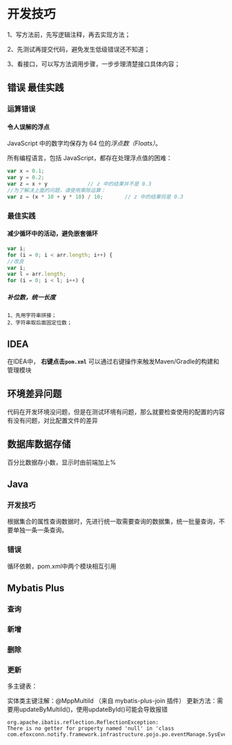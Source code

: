 # 开发技巧

1、写方法前，先写逻辑注释，再去实现方法；

2、先测试再提交代码，避免发生低级错误还不知道；

3、看接口，可以写方法调用步骤，一步步理清楚接口具体内容；

## 错误 最佳实践

### 运算错误

#### 令人误解的浮点

JavaScript 中的数字均保存为 64 位的*浮点数（Floats）*。

所有编程语言，包括 JavaScript，都存在处理浮点值的困难：

```js
var x = 0.1;
var y = 0.2;
var z = x + y             // z 中的结果并不是 0.3
//为了解决上面的问题，请使用乘除运算：
var z = (x * 10 + y * 10) / 10;       // z 中的结果将是 0.3
```

### 最佳实践

#### 减少循环中的活动，避免嵌套循环

```js
var i;
for (i = 0; i < arr.length; i++) {
//改良
var i;
var l = arr.length;
for (i = 0; i < l; i++) {
```

##### 补位数，统一长度

```text
1、先用字符串拼接；
2、字符串取后面固定位数；
```

## IDEA

 在IDEA中， **右键点击`pom.xml`** 可以通过右键操作来触发Maven/Gradle的构建和管理模块

## 环境差异问题

代码在开发环境没问题，但是在测试环境有问题，那么就要检查使用的配置的内容有没有问题，对比配置文件的差异

## 数据库数据存储

百分比数据存小数，显示时由前端加上%

## Java

### 开发技巧

根据集合的属性查询数据时，先进行统一取需要查询的数据集，统一批量查询，不要单独一条一条查询。

### 错误

循环依赖，pom.xml中两个模块相互引用

## Mybatis Plus

### 查询

### 新增

### 删除

### 更新

多主键表：

实体类主键注解：@MppMultiId （来自 mybatis-plus-join 插件）
更新方法：需要用updateByMultiId()，使用updateById()可能会导致报错

```shell
org.apache.ibatis.reflection.ReflectionException: 
There is no getter for property named 'null' in 'class com.efoxconn.notify.framework.infrastructure.pojo.po.eventManage.SysEventLabel
```



